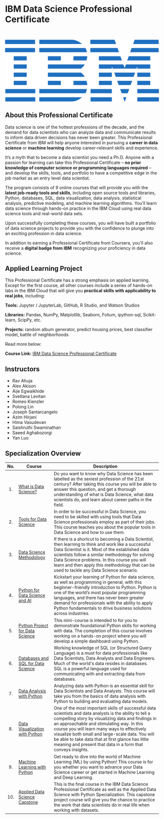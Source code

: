 # IBM Data Science Professional Certificate

<br>

<p align="center">
 <img src="https://raw.githubusercontent.com/Christoph-Beckmann/Courses/main/IBM-Data-Science-Professional-Certificate/ibm.svg" title="IBM logo" alt = "IBM logo" />
</p>

## About this Professional Certificate

Data science is one of the hottest professions of the decade, and the demand for data scientists who can analyze data and communicate results to inform data driven decisions has never been greater. This Professional Certificate from IBM will help anyone interested in pursuing a **career in data science** or **machine learning** develop career-relevant skills and experience.

It’s a myth that to become a data scientist you need a Ph.D. Anyone with a passion for learning can take this Professional Certificate – **no prior knowledge of computer science or programming languages required** – and develop the skills, tools, and portfolio to have a competitive edge in the job market as an entry level data scientist.

The program consists of 9 online courses that will provide you with the **latest job-ready tools and skills**, including open source tools and libraries, Python, databases, SQL, data visualization, data analysis, statistical analysis, predictive modeling, and machine learning algorithms. You’ll learn data science through hands-on practice in the IBM Cloud using real data science tools and real-world data sets.

Upon successfully completing these courses, you will have built a portfolio of data science projects to provide you with the confidence to plunge into an exciting profession in data science.

In addition to earning a Professional Certificate from Coursera, you'll also receive a **digital badge from IBM** recognizing your proficiency in data science.

## Applied Learning Project
This Professional Certificate has a strong emphasis on applied learning. Except for the first course, all other courses include a series of hands-on labs in the IBM Cloud that will give you **practical skills with applicability to real jobs**, including:

**Tools:** Jupyter / JupyterLab, GitHub, R Studio, and Watson Studios

**Libraries:** Pandas, NumPy, Matplotlib, Seaborn, Folium, ipython-sql, Scikit-learn, ScipPy, etc.

**Projects:** random album generator, predict housing prices, best classifier model, battle of neighborhoods

Read more below:

**Course Link:** [IBM Data Science Professional Certificate](https://www.coursera.org/professional-certificates/ibm-data-science)

## Instructors
- Rav Ahuja
- Alex Akison
- Aije Egwaikhide
- Svetlana Levitan
- Romeo Kienzler
- Polong Lin
- Joseph Santarcangelo
- Azim Hirjani
- Hima Vasudevan
- Saishruthi Swaminathan
- Saeed Aghabozorgi
- Yan Luo

## Specialization Overview

| No. | Course                                                                                  | Description                                                                                                                                                                                                                                                                                                                                                                                                                        |
|:---:| --------------------------------------------------------------------------------------- | ---------------------------------------------------------------------------------------------------------------------------------------------------------------------------------------------------------------------------------------------------------------------------------------------------------------------------------------------------------------------------------------------------------------------------------- |
| 1.  | [What is Data Science?](1._What_is_Data_Science)                                        | Do you want to know why Data Science has been labelled as the sexiest profession of the 21st century? After taking this course you will be able to answer this question, and get a thorough understanding of what is Data Science, what data scientists do, and learn about career paths in the field.                                                                                                                             |
| 2.  | [Tools for Data Science](2._Tools_for_Data_Science)                                     | In order to be successful in Data Science, you need to be skilled with using tools that Data Science professionals employ as part of their jobs. This course teaches you about the popular tools in Data Science and how to use them.                                                                                                                                                                                              |
| 3.  | [Data Science Methodology](3._Data_Science_Methodology)                                 | If there is a shortcut to becoming a Data Scientist, then learning to think and work like a successful Data Scientist is it. Most of the established data scientists follow a similar methodology for solving Data Science problems. In this course you will learn and then apply this methodology that can be used to tackle any Data Science scenario.                                                                           |
| 4.  | [Python for Data Science and AI](4._Python_for_Data_Science,_AI_&_Development)          | Kickstart your learning of Python for data science, as well as programming in general, with this beginner-friendly introduction to Python. Python is one of the world’s most popular programming languages, and there has never been greater demand for professionals with the ability to apply Python fundamentals to drive business solutions across industries.                                                                 |
| 5.  | [Python Project for Data Science](5._Python_Project_for_Data_Science)                   | This mini-course is intended to for you to demonstrate foundational Python skills for working with data. The completion of this course involves working on a hands-on project where you will develop a simple dashboard using Python.                                                                                                                                                                                              |
| 6.  | [Databases and SQL for Data Science](6._Databases_and_SQL_for_Data_Science_with_Python) | Working knowledge of SQL (or Structured Query Language) is a must for data professionals like Data Scientists, Data Analysts and Data Engineers. Much of the world's data resides in databases. SQL is a powerful language used for communicating with and extracting data from databases.                                                                                                                                         |
| 7.  | [Data Analysis with Python](7._Data_Analysis_with_Python)                               | Analyzing data with Python is an essential skill for Data Scientists and Data Analysts. This course will take you from the basics of data analysis with Python to building and evaluating data models.                                                                                                                                                                                                                             |
| 8.  | [Data Visualization with Python](8._Data_Visualization_with_Python)                     | One of the most important skills of successful data scientists and data analysts is the ability to tell a compelling story by visualizing data and findings in an approachable and stimulating way. In this course you will learn many ways to effectively visualize both small and large-scale data. You will be able to take data that at first glance has little meaning and present that data in a form that conveys insights. |
| 9.  | [Machine Learning with Python](9._Machine_Learning_with_Python)                         | Get ready to dive into the world of Machine Learning (ML) by using Python! This course is for you whether you want to advance your Data Science career or get started in Machine Learning and Deep Learning.                                                                                                                                                                                                                       |
| 10. | [Applied Data Science Capstone](10._Applied_Data_Science_Capstone)                      | This is the final course in the IBM Data Science Professional Certificate as well as the Applied Data Science with Python Specialization. This capstone project course will give you the chance to practice the work that data scientists do in real life when working with datasets.                                                                                                                                                                                                                                                                                                                                                                                                                                   |